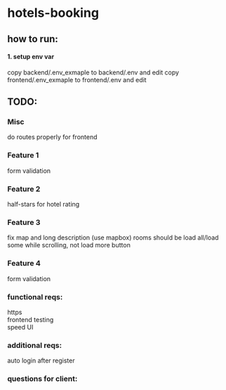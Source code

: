 # hotels-booking

## how to run:

#### 1. setup env var

copy backend/.env_exmaple to backend/.env and edit
copy frontend/.env_exmaple to frontend/.env and edit

## TODO:

### Misc

do routes properly for frontend

### Feature 1

form validation

### Feature 2
half-stars for hotel rating

### Feature 3

fix map and long description (use mapbox)
rooms should be load all/load some while scrolling, not load more button

### Feature 4

form validation

### functional reqs:

https  
frontend testing  
speed
UI

### additional reqs:

auto login after register

### questions for client:
